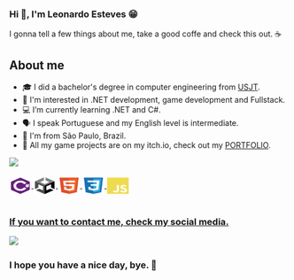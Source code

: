### Hi 👋, I'm Leonardo Esteves 😁

I gonna tell a few things about me, take a good coffe and check this out. ☕

## About me

- 🎓 I did a bachelor's degree in computer engineering from [USJT](https://www.usjt.br/).
- 🔭 I'm interested in .NET development, game development and Fullstack.
- 💻 I’m currently learning .NET and C#.
- 🗣 I speak Portuguese and my English level is intermediate.
- 📌 I'm from São Paulo, Brazil.
- 📂 All my game projects are on my itch.io, check out my [PORTFOLIO](https://estevves.itch.io/).

<div>
  <a href="https://github.com/leoestevves">
  <!-
  <img height="180em" src="https://github-readme-stats.vercel.app/api?username=leoestevves&show_icons=true&theme=tokyonight&include_all_commits=true&count_private=true"/>  
  <img height="180em" src="https://github-readme-stats.vercel.app/api/top-langs/?username=leoestevves&layout=compact&langs_count=6&theme=tokyonight"/>
</div>
<div style="display: inline_block"><br>  
  <img align="center" alt="Csharp" height="30" width="40" src="https://raw.githubusercontent.com/devicons/devicon/master/icons/csharp/csharp-plain.svg">
  <img align="center" alt="Unity" height="30" width="40" src="https://raw.githubusercontent.com/devicons/devicon/master/icons/unity/unity-original.svg">
  <img align="center" alt="HTML" height="30" width="40" src="https://raw.githubusercontent.com/devicons/devicon/master/icons/html5/html5-original.svg">
  <img align="center" alt="CSS" height="30" width="40" src="https://raw.githubusercontent.com/devicons/devicon/master/icons/css3/css3-original.svg">
  <img align="center" alt="Js" height="30" width="40" src="https://raw.githubusercontent.com/devicons/devicon/master/icons/javascript/javascript-plain.svg">
</div>

 <br>
  
  ### If you want to contact me, check my social media.

<div>  
  <!--<a href="leogoncalves60@gmail.com"><img src="https://img.shields.io/badge/-Gmail-%23333?style=for-the-badge&logo=gmail&logoColor=white" target="_blank"></a>-->
  <a href="https://www.linkedin.com/in/leonardo-esteves-471a06237" target="_blank"><img src="https://img.shields.io/badge/-LinkedIn-%230077B5?style=for-the-badge&logo=linkedin&logoColor=white" target="_blank"></a> 


 ### I hope you have a nice day, bye. 👋

